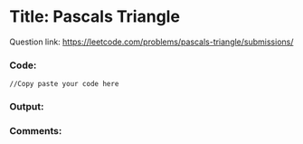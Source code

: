 # Title: Pascals Triangle

Question link: https://leetcode.com/problems/pascals-triangle/submissions/

### Code:

```
//Copy paste your code here
```

### Output:


### Comments:

